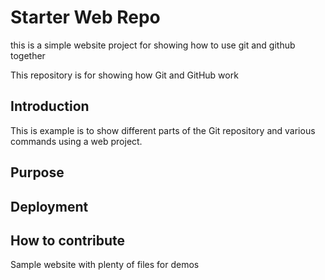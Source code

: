 # Starter Web Repo

this is a simple website project for showing how to use git and github together

This repository is for showing how Git and GitHub work

## Introduction

This is example is to show different parts of the Git repository and various commands using a web project.

## Purpose


## Deployment

## How to contribute
Sample website with plenty of files for demos